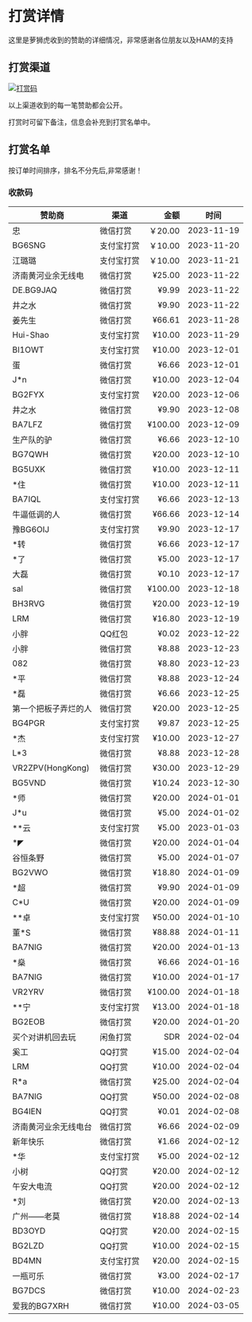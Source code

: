 # 打赏详情

这里是萝狮虎收到的赞助的详细情况，非常感谢各位朋友以及HAM的支持

## 打赏渠道

[![打赏码](https://github.com/losehu/uv-k5-firmware-chinese/blob/main/payment/show.png)](https://github.com/losehu/uv-k5-firmware-chinese/blob/main/payment/payment-codes.md)

以上渠道收到的每一笔赞助都会公开。

打赏时可留下备注，信息会补充到打赏名单中。

## 打赏名单

按订单时间排序，排名不分先后,非常感谢！

### 收款码

| 赞助商              | 渠道    |      金额 | 时间         |
|------------------|-------|--------:|------------|
| 忠                | 微信打赏  |  ￥20.00 | 2023-11-19 |
| BG6SNG           | 支付宝打赏 |  ￥10.00 | 2023-11-20 |
| 江璐璐              | 支付宝打赏 |  ￥10.00 | 2023-11-21 |
| 济南黄河业余无线电        | 微信打赏  |  ¥25.00 | 2023-11-22 |
| DE.BG9JAQ        | 微信打赏  |   ¥9.99 | 2023-11-22 |
| 井之水              | 微信打赏  |   ¥9.90 | 2023-11-22 |
| 姜先生              | 微信打赏  |  ¥66.61 | 2023-11-28 |
| Hui-Shao         | 支付宝打赏 |  ¥10.00 | 2023-11-29 |
| BI1OWT           | 支付宝打赏 |  ¥10.00 | 2023-12-01 |
| 蛋                | 微信打赏  |   ¥6.66 | 2023-12-01 |
| J*n              | 微信打赏  |  ¥10.00 | 2023-12-04 |
| BG2FYX           | 支付宝打赏 |  ¥20.00 | 2023-12-06 |
| 井之水              | 微信打赏  |   ¥9.90 | 2023-12-08 |
| BA7LFZ           | 微信打赏  | ¥100.00 | 2023-12-09 |
| 生产队的驴            | 微信打赏  |   ¥6.66 | 2023-12-10 |
| BG7QWH           | 微信打赏  |  ¥20.00 | 2023-12-10 |
| BG5UXK           | 微信打赏  |  ¥10.00 | 2023-12-11 |
| *住               | 微信打赏  |  ¥10.00 | 2023-12-11 |
| BA7IQL           | 支付宝打赏 |   ¥6.66 | 2023-12-13 |
| 牛逼低调的人           | 微信打赏  |  ¥66.66 | 2023-12-14 |
| 豫BG6OIJ          | 支付宝打赏 |   ¥9.90 | 2023-12-17 |
| *转               | 微信打赏  |   ¥6.66 | 2023-12-17 |
| *了               | 微信打赏  |   ¥5.00 | 2023-12-17 |
| 大磊               | 微信打赏  |   ¥0.10 | 2023-12-17 |
| sal              | 微信打赏  | ¥100.00 | 2023-12-18 |
| BH3RVG           | 微信打赏  |  ¥20.00 | 2023-12-19 |
| LRM              | 微信打赏  |  ¥16.80 | 2023-12-19 |
| 小胖               | QQ红包  |   ¥0.02 | 2023-12-22 |
| 小胖               | 微信打赏  |   ¥8.88 | 2023-12-23 |
| 082              | 微信打赏  |   ¥8.80 | 2023-12-23 |
| *平               | 微信打赏  |   ¥8.88 | 2023-12-24 |
| *磊               | 微信打赏  |   ¥6.66 | 2023-12-25 |
| 第一个把板子弄烂的人       | 微信打赏  |  ¥20.00 | 2023-12-25 |
| BG4PGR           | 支付宝打赏 |   ¥9.87 | 2023-12-25 |
| *杰               | 支付宝打赏 |  ¥10.00 | 2023-12-27 |
| L*3              | 微信打赏  |   ¥8.88 | 2023-12-28 |
| VR2ZPV(HongKong) | 微信打赏  |  ¥30.00 | 2023-12-29 |
| BG5VND           | 微信打赏  |  ¥10.24 | 2023-12-30 |
| *师               | 微信打赏  |  ¥20.00 | 2024-01-01 |
| J*u              | 微信打赏  |   ¥5.00 | 2024-01-02 |
| **云              | 支付宝打赏 |   ¥5.00 | 2023-01-03 |
| *◤               | 微信打赏  |  ¥20.00 | 2024-01-04 |
| 谷恒条野             | 微信打赏  |   ¥5.00 | 2024-01-07 |
| BG2VWO           | 微信打赏  |  ¥18.80 | 2024-01-09 |
| *超               | 微信打赏  |   ¥9.90 | 2024-01-09 |
| C*U              | 微信打赏  |  ¥20.00 | 2024-01-09 |
| **卓              | 支付宝打赏 |  ¥50.00 | 2024-01-10 |
| 董*S              | 微信打赏  |  ¥88.88 | 2024-01-11 |
| BA7NIG           | 微信打赏  |  ¥20.00 | 2024-01-13 |
| *燊               | 微信打赏  |   ¥6.66 | 2024-01-16 |
| BA7NIG           | 微信打赏  |  ¥10.00 | 2024-01-17 |
| VR2YRV           | 微信打赏  | ¥100.00 | 2024-01-18 |
| **宁              | 支付宝打赏 |  ¥13.00 | 2024-01-18 |
| BG2EOB           | 微信打赏  |  ¥20.00 | 2024-01-20 |
| 买个对讲机回去玩         | 闲鱼打赏  |     SDR | 2024-02-04 |
| 奚工               | QQ打赏  |  ¥15.00 | 2024-02-04 |
| LRM              | QQ打赏  |  ¥10.00 | 2024-02-04 |
| R*a              | 微信打赏  |  ¥25.00 | 2024-02-04 |
| BA7NIG           | QQ打赏  |  ¥50.00 | 2024-02-08 |
| BG4IEN           | QQ打赏  |   ¥0.01 | 2024-02-08 |
| 济南黄河业余无线电台       | 微信打赏  |   ¥6.66 | 2024-02-09 |
| 新年快乐             | 微信打赏  |   ¥1.66 | 2024-02-12 |
| *华               | 支付宝打赏 |   ¥5.00 | 2024-02-12 |
| 小树               | QQ打赏  |  ¥20.00 | 2024-02-12 |
| 午安大电流            | QQ打赏  |  ¥20.00 | 2024-02-12 |
| *刘               | 微信打赏  |  ¥20.00 | 2024-02-13 |
| 广州——老莫           | 微信打赏  |  ¥18.88 | 2024-02-14 |
| BD3OYD           | QQ打赏  |  ¥20.00 | 2024-02-15 |
| BG2LZD           | QQ打赏  |  ¥10.00 | 2024-02-15 |
| BD4MN            | 支付宝打赏 |  ¥20.00 | 2024-02-15 |
| 一瓶可乐             | 微信打赏  |   ¥3.00 | 2024-02-17 |
| BG7DCS           | 微信打赏  |  ¥10.00 | 2024-02-23 |
| 爱我的BG7XRH        | 微信打赏 | ¥10.00 | 2024-03-05 |














